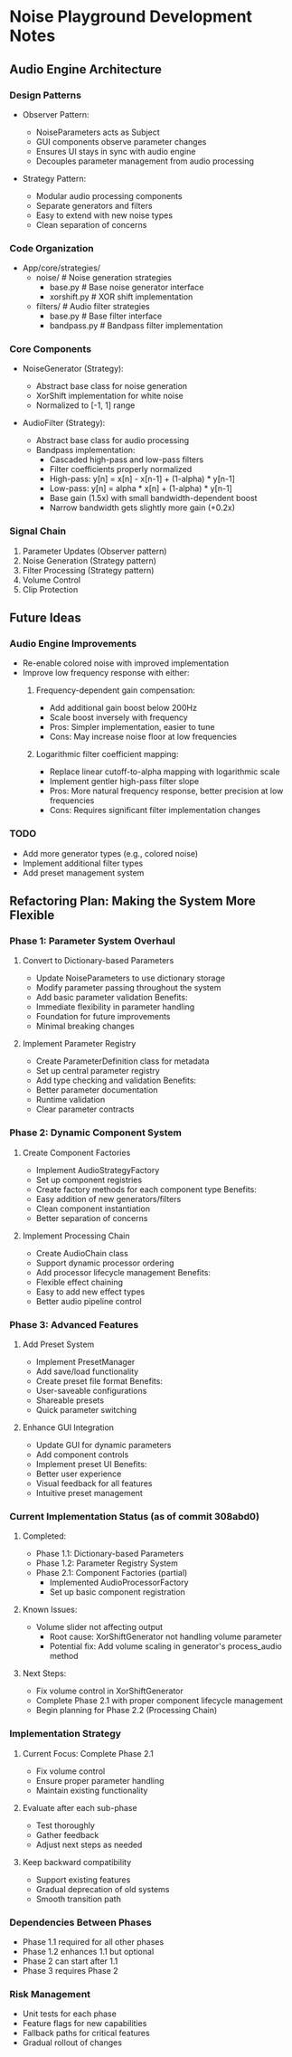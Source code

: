 # Noise Playground Development Notes

## Audio Engine Architecture

### Design Patterns
- Observer Pattern:
  - NoiseParameters acts as Subject
  - GUI components observe parameter changes
  - Ensures UI stays in sync with audio engine
  - Decouples parameter management from audio processing

- Strategy Pattern:
  - Modular audio processing components
  - Separate generators and filters
  - Easy to extend with new noise types
  - Clean separation of concerns

### Code Organization
- App/core/strategies/
  - noise/        # Noise generation strategies
    - base.py     # Base noise generator interface
    - xorshift.py # XOR shift implementation
  - filters/      # Audio filter strategies
    - base.py     # Base filter interface
    - bandpass.py # Bandpass filter implementation

### Core Components
- NoiseGenerator (Strategy):
  - Abstract base class for noise generation
  - XorShift implementation for white noise
  - Normalized to [-1, 1] range

- AudioFilter (Strategy):
  - Abstract base class for audio processing
  - Bandpass implementation:
    - Cascaded high-pass and low-pass filters
    - Filter coefficients properly normalized
    - High-pass: y[n] = x[n] - x[n-1] + (1-alpha) * y[n-1]
    - Low-pass: y[n] = alpha * x[n] + (1-alpha) * y[n-1]
    - Base gain (1.5x) with small bandwidth-dependent boost
    - Narrow bandwidth gets slightly more gain (+0.2x)

### Signal Chain
1. Parameter Updates (Observer pattern)
2. Noise Generation (Strategy pattern)
3. Filter Processing (Strategy pattern)
4. Volume Control
5. Clip Protection

## Future Ideas

### Audio Engine Improvements
- Re-enable colored noise with improved implementation
- Improve low frequency response with either:
  1. Frequency-dependent gain compensation:
     - Add additional gain boost below 200Hz
     - Scale boost inversely with frequency
     - Pros: Simpler implementation, easier to tune
     - Cons: May increase noise floor at low frequencies
  
  2. Logarithmic filter coefficient mapping:
     - Replace linear cutoff-to-alpha mapping with logarithmic scale
     - Implement gentler high-pass filter slope
     - Pros: More natural frequency response, better precision at low frequencies
     - Cons: Requires significant filter implementation changes

### TODO
- Add more generator types (e.g., colored noise)
- Implement additional filter types
- Add preset management system

## Refactoring Plan: Making the System More Flexible

### Phase 1: Parameter System Overhaul
1. Convert to Dictionary-based Parameters
   - Update NoiseParameters to use dictionary storage
   - Modify parameter passing throughout the system
   - Add basic parameter validation
   Benefits: 
   - Immediate flexibility in parameter handling
   - Foundation for future improvements
   - Minimal breaking changes

2. Implement Parameter Registry
   - Create ParameterDefinition class for metadata
   - Set up central parameter registry
   - Add type checking and validation
   Benefits:
   - Better parameter documentation
   - Runtime validation
   - Clear parameter contracts

### Phase 2: Dynamic Component System
1. Create Component Factories
   - Implement AudioStrategyFactory
   - Set up component registries
   - Create factory methods for each component type
   Benefits:
   - Easy addition of new generators/filters
   - Clean component instantiation
   - Better separation of concerns

2. Implement Processing Chain
   - Create AudioChain class
   - Support dynamic processor ordering
   - Add processor lifecycle management
   Benefits:
   - Flexible effect chaining
   - Easy to add new effect types
   - Better audio pipeline control

### Phase 3: Advanced Features
1. Add Preset System
   - Implement PresetManager
   - Add save/load functionality
   - Create preset file format
   Benefits:
   - User-saveable configurations
   - Shareable presets
   - Quick parameter switching

2. Enhance GUI Integration
   - Update GUI for dynamic parameters
   - Add component controls
   - Implement preset UI
   Benefits:
   - Better user experience
   - Visual feedback for all features
   - Intuitive preset management

### Current Implementation Status (as of commit 308abd0)

1. Completed:
   - Phase 1.1: Dictionary-based Parameters
   - Phase 1.2: Parameter Registry System
   - Phase 2.1: Component Factories (partial)
     - Implemented AudioProcessorFactory
     - Set up basic component registration

2. Known Issues:
   - Volume slider not affecting output
     - Root cause: XorShiftGenerator not handling volume parameter
     - Potential fix: Add volume scaling in generator's process_audio method

3. Next Steps:
   - Fix volume control in XorShiftGenerator
   - Complete Phase 2.1 with proper component lifecycle management
   - Begin planning for Phase 2.2 (Processing Chain)

### Implementation Strategy
1. Current Focus: Complete Phase 2.1
   - Fix volume control
   - Ensure proper parameter handling
   - Maintain existing functionality

2. Evaluate after each sub-phase
   - Test thoroughly
   - Gather feedback
   - Adjust next steps as needed

3. Keep backward compatibility
   - Support existing features
   - Gradual deprecation of old systems
   - Smooth transition path

### Dependencies Between Phases
- Phase 1.1 required for all other phases
- Phase 1.2 enhances 1.1 but optional
- Phase 2 can start after 1.1
- Phase 3 requires Phase 2

### Risk Management
- Unit tests for each phase
- Feature flags for new capabilities
- Fallback paths for critical features
- Gradual rollout of changes
